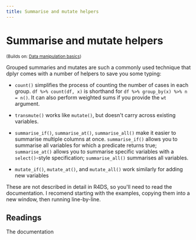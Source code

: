 ```yaml
---
title: Summarise and mutate helpers
---
```


<!-- Generated automatically from manip-helpers.yml. Do not edit by hand -->

# Summarise and mutate helpers
<small>(Builds on: [Data manipulation basics](manip-basics.md))</small>

Grouped summaries and mutates are such a commonly used technique that dplyr
comes with a number of helpers to save you some typing:

* `count()` simplifies the process of counting the number of cases in
  each group. `df %>% count(df, x)` is shorthand for
  `df %>% group_by(x) %>% n = n()`. It can also perform weighted
  sums if you provide the `wt` argument.

* `transmute()` works like `mutate()`, but doesn't carry across
  existing variables.

* `summarise_if()`, `summarise_at()`, `summarise_all()` make it
  easier to summarise multiple columns at once. `summarise_if()` allows
  you to summarise all variables for which a predicate returns true;
  `summarise_at()` allows you to summarise specific variables with a
  `select()`-style specification; `summarise_all()` summarises all variables.

* `mutate_if()`, `mutate_at()`, and `mutate_all()` work similarly for
  adding new variables

These are not described in detail in R4DS, so you'll need to read the
documentation. I recomend starting with the examples, copying them
into a new window, then running line-by-line.

## Readings

The documentation



